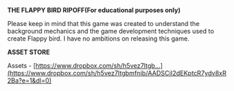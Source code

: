 **THE FLAPPY BIRD RIPOFF(For educational purposes only)**

Please keep in mind that this game was created to understand the background mechanics and the game development techniques used to create Flappy bird. I have no ambitions on releasing this game.

**ASSET STORE**

Assets - [https://www.dropbox.com/sh/h5vez7ltgb...](https://www.dropbox.com/sh/h5vez7ltgbmfnib/AADSCiI2dEKptcR7ydv8xR2Ba?e=1&dl=0)
